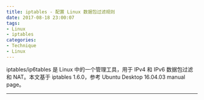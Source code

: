 ```yaml
---
title: iptables - 配置 Linux 数据包过滤规则
date: 2017-08-18 23:00:07
tags:
- Linux
- iptables
categories:
- Technique
- Linux
---
```


iptables/ip6tables 是 Linux 中的一个管理工具，用于 IPv4 和 IPv6 数据包过滤和 NAT。本文基于 iptables 1.6.0，参考
Ubuntu Desktop 16.04.03 manual page。

<!--more-->

---
